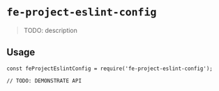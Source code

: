# `fe-project-eslint-config`

> TODO: description

## Usage

```
const feProjectEslintConfig = require('fe-project-eslint-config');

// TODO: DEMONSTRATE API
```
